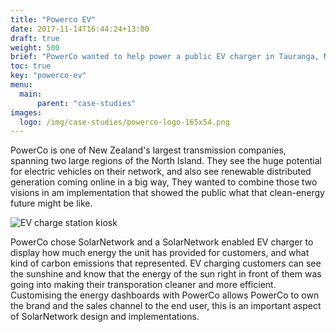 ```yaml
---
title: "Powerco EV"
date: 2017-11-14T16:44:24+13:00
draft: true
weight: 500
brief: "PowerCo wanted to help power a public EV charger in Tauranga, NZ with a solar PV array. They wanted to both integrate the information about the charger's use with a future option of adding live solar PV generation info for users."
toc: true
key: "powerco-ev"
menu:
  main:
      parent: "case-studies"
images:
  logo: /img/case-studies/powerco-logo-165x54.png
---
```

PowerCo is one of New Zealand's largest transmission companies, spanning two large regions of the North Island.  They see the huge potential for electric vehicles on their network, and also see renewable distributed generation coming online in a big way, They wanted to combine those two visions in am implementation that showed the public what that clean-energy future might be like.

![EV charge station kiosk](/img/case-studies/powerco-ev-kiosk-1226x690.png)

PowerCo chose SolarNetwork and a SolarNetwork enabled EV charger to display how much energy the unit has provided for customers, and what kind of carbon emissions that represented.  EV charging customers can see the sunshine and know that the energy of the sun right in front of them was going into making their transporation cleaner and more efficient. Customising the energy dashboards with PowerCo allows PowerCo to own the brand and the sales channel to the end user,  this is an important aspect of SolarNetwork design and implementations.
